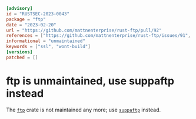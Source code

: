 ```toml
[advisory]
id = "RUSTSEC-2023-0043"
package = "ftp"
date = "2023-02-20"
url = "https://github.com/mattnenterprise/rust-ftp/pull/92"
references = ["https://github.com/mattnenterprise/rust-ftp/issues/91", "https://github.com/mattnenterprise/rust-ftp/issues/84"]
informational = "unmaintained"
keywords = ["ssl", "wont-build"]
[versions]
patched = []
```

# ftp is unmaintained, use suppaftp instead

The [`ftp`](https://crates.io/crates/ftp) crate is not maintained any more;
use [`suppaftp`](https://crates.io/crates/suppaftp) instead.
